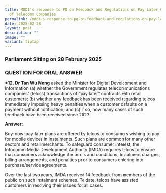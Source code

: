 ```yaml
---
title: MDDI's response to PQ on Feedback and Regulations on Pay Later Contracts
  of Telecomm Companies
permalink: /mddi-s-response-to-pq-on-feedback-and-regulations-on-pay-later-contracts-of-telecomm-companies/
date: 2025-02-28
layout: post
description: ""
image: ""
variant: tiptap
---
```

<h3>Parliament Sitting on 28 February 2025</h3>
<h3>QUESTION FOR ORAL ANSWER</h3>
<p><strong>*12. Dr Tan Wu Meng</strong> asked the Minister for Digital Development
and Information (a) whether the Government regulates telecommunications
companies' (telcos) transactions of “pay later” contracts with retail customers;
(b) whether any feedback has been received regarding telcos immediately
imposing heavy penalties when a customer defaults on a payment without
notification; and (c) if so, how many cases of such feedback have been
received since 2023.</p>
<p><strong>Answer:</strong>
</p>
<p>Buy-now-pay-later plans are offered by telcos to consumers wishing to
pay for mobile devices in instalments. Such plans are common for many other
sectors and retail merchants. To safeguard consumer interest, the Infocomm
Media Development Authority (IMDA) requires telcos to ensure that consumers
acknowledge the terms and conditions, instalment charges, billing arrangements,
and penalties prior to consumers entering into purchase/service agreements.</p>
<p>Over the last two years, IMDA received 14 feedback from members of the
public on such instalment schemes. To date, telcos have assisted customers
in resolving their issues for all cases.</p>
<p></p>